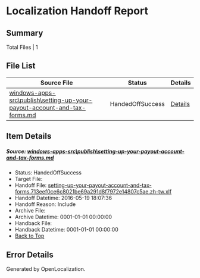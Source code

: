# <a name='report-top'></a> Localization Handoff Report

## Summary
 Total Files | 1

## File List
 Source File | Status | Details 
 ----------- | ------ | ------- 
 [windows-apps-src\publish\setting-up-your-payout-account-and-tax-forms.md](https://github.com/Microsoft/windows-apps/blob/f17132514a42c50d6bfe716f6be706748c287043/windows-apps-src/publish/setting-up-your-payout-account-and-tax-forms.md) | HandedOffSuccess | [Details](#45cb4e8b65f1aeb75c049a88c143a23350d47b643538)

## Item Details
##### <a name='45cb4e8b65f1aeb75c049a88c143a23350d47b643538'></a> Source: [windows-apps-src\publish\setting-up-your-payout-account-and-tax-forms.md](https://github.com/Microsoft/windows-apps/blob/f17132514a42c50d6bfe716f6be706748c287043/windows-apps-src/publish/setting-up-your-payout-account-and-tax-forms.md)
* Status: HandedOffSuccess
* Target File: 
* Handoff File: [setting-up-your-payout-account-and-tax-forms.713eef0ce6c8021be69a291d8f7972e14807c5ae.zh-tw.xlf](https://github.com/Microsoft/WDG.handoff/blob/be51e4fface6314dac336202c99894981f3afbc6/ol-handoff/Microsoft/windows-apps.zh-tw/master/setting-up-your-payout-account-and-tax-forms.713eef0ce6c8021be69a291d8f7972e14807c5ae.zh-tw.xlf)
* Handoff Datetime: 2016-05-19 18:07:36
* Handoff Reason: Include
* Archive File: 
* Archive Datetime: 0001-01-01 00:00:00
* Handback File: 
* Handback Datetime: 0001-01-01 00:00:00
* [Back to Top](#report-top)


## Error Details

Generated by OpenLocalization.
